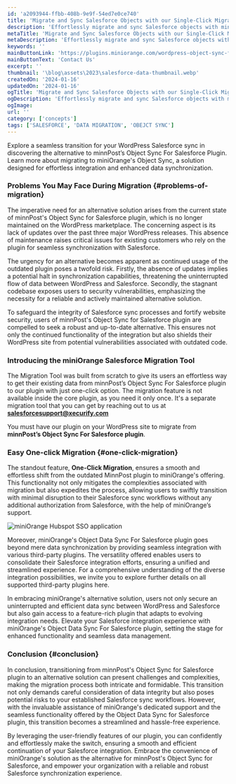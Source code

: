 ```yaml
---
id: 'a2093944-ffbb-408b-9e9f-54ed7e0ce740'
title: 'Migrate and Sync Salesforce Objects with our Single-Click Migration Tool'
description: 'Effortlessly migrate and sync Salesforce objects with miniOrange single-click tool. Streamline data management and ensure a seamless transition to Salesforce.'
metaTitle: 'Migrate and Sync Salesforce Objects with our Single-Click Migration Tool'
metaDescription: 'Effortlessly migrate and sync Salesforce objects with miniOrange single-click tool. Streamline data management and ensure a seamless transition to Salesforce.'
keywords: ''
mainButtonLink: 'https://plugins.miniorange.com/wordpress-object-sync-for-salesforce#demo'
mainButtonText: 'Contact Us'
excerpt: ''
thumbnail: '\blog\assets\2023\salesforce-data-thumbnail.webp'
createdOn: '2024-01-16'
updatedOn: '2024-01-16'
ogTitle: 'Migrate and Sync Salesforce Objects with our Single-Click Migration Tool'
ogDescription: 'Effortlessly migrate and sync Salesforce objects with miniOrange single-click tool. Streamline data management and ensure a seamless transition to Salesforce.'
ogImage:
url: ''
category: ['concepts']
tags: ['SALESFORCE', 'DATA MIGRATION', 'OBEJCT SYNC']
---
```


Explore a seamless transition for your WordPress Salesforce sync in discovering the alternative to minnPost’s Object Sync For Salesforce Plugin. Learn more about migrating to miniOrange's Object Sync, a solution designed for effortless integration and enhanced data synchronization.

### Problems You May Face During Migration {#problems-of-migration}

The imperative need for an alternative solution arises from the current state of minnPost's Object Sync for Salesforce plugin, which is no longer maintained on the WordPress marketplace. The concerning aspect is its lack of updates over the past three major WordPress releases. This absence of maintenance raises critical issues for existing customers who rely on the plugin for seamless synchronization with Salesforce.


The urgency for an alternative becomes apparent as continued usage of the outdated plugin poses a twofold risk. Firstly, the absence of updates implies a potential halt in synchronization capabilities, threatening the uninterrupted flow of data between WordPress and Salesforce. Secondly, the stagnant codebase exposes users to security vulnerabilities, emphasizing the necessity for a reliable and actively maintained alternative solution.


To safeguard the integrity of Salesforce sync processes and fortify website security, users of minnPost's Object Sync for Salesforce plugin are compelled to seek a robust and up-to-date alternative. This ensures not only the continued functionality of the integration but also shields their WordPress site from potential vulnerabilities associated with outdated code.

### Introducing the miniOrange Salesforce Migration Tool

The Migration Tool was built from scratch to give its users an effortless way to get their existing data from minnPost’s Object Sync For Salesforce plugin to our plugin with just one-click option.
The migration feature is not available inside the core plugin, as you need it only once. It's a separate migration tool that you can get by reaching out to us at **salesforcesupport@xecurify.com**

You must have our plugin on your WordPress site to migrate from **minnPost’s Object Sync For Salesforce plugin**.

### Easy One-click Migration {#one-click-migration}

The standout feature, **One-Click Migration**, ensures a smooth and effortless shift from the outdated MinnPost plugin to miniOrange's offering. This functionality not only mitigates the complexities associated with migration but also expedites the process, allowing users to swiftly transition with minimal disruption to their Salesforce sync workflows without any additional authorization from Salesforce, with the help of miniOrange’s support.

![miniOrange Hubspot SSO application](/blog/assets/2023/data-migration-thumbnail.webp)

Moreover, miniOrange's Object Data Sync For Salesforce plugin goes beyond mere data synchronization by providing seamless integration with various third-party plugins. The versatility offered enables users to consolidate their Salesforce integration efforts, ensuring a unified and streamlined experience. For a comprehensive understanding of the diverse integration possibilities, we invite you to explore further details on all supported third-party plugins here.

In embracing miniOrange's alternative solution, users not only secure an uninterrupted and efficient data sync between WordPress and Salesforce but also gain access to a feature-rich plugin that adapts to evolving integration needs. Elevate your Salesforce integration experience with miniOrange's Object Data Sync For Salesforce plugin, setting the stage for enhanced functionality and seamless data management.


### Conclusion {#conclusion}                  

In conclusion, transitioning from minnPost's Object Sync for Salesforce plugin to an alternative solution can present challenges and complexities, making the migration process both intricate and formidable. This transition not only demands careful consideration of data integrity but also poses potential risks to your established Salesforce sync workflows. However, with the invaluable assistance of miniOrange's dedicated support and the seamless functionality offered by the Object Data Sync for Salesforce plugin, this transition becomes a streamlined and hassle-free experience.

By leveraging the user-friendly features of our plugin, you can confidently and effortlessly make the switch, ensuring a smooth and efficient continuation of your Salesforce integration. Embrace the convenience of miniOrange's solution as the alternative for minnPost's Object Sync for Salesforce, and empower your organization with a reliable and robust Salesforce synchronization experience.

